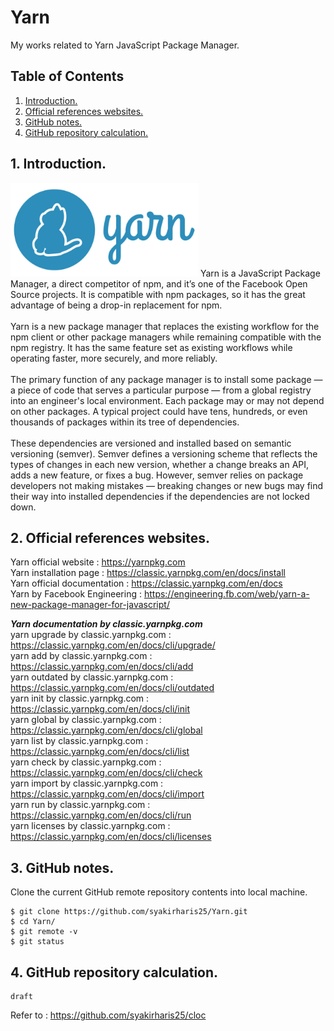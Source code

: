 # Yarn
My works related to Yarn JavaScript Package Manager.

## Table of Contents
1. [Introduction.](#introduction)
2. [Official references websites.](#references)
3. [GitHub notes.](#github)
4. [GitHub repository calculation.](#calculation)

<a name="introduction"></a>
## 1. Introduction.
<img src="yarn.jpg" height="150"> 
Yarn is a JavaScript Package Manager, a direct competitor of npm, and it’s one of the Facebook Open Source projects. It is compatible with npm packages, so it has the great advantage of being a drop-in replacement for npm.
<br /><br />
Yarn is a new package manager that replaces the existing workflow for the npm client or other package managers while remaining compatible with the npm registry. It has the same feature set as existing workflows while operating faster, more securely, and more reliably.
<br /><br />
The primary function of any package manager is to install some package — a piece of code that serves a particular purpose — from a global registry into an engineer's local environment. Each package may or may not depend on other packages. A typical project could have tens, hundreds, or even thousands of packages within its tree of dependencies.
<br /><br />
These dependencies are versioned and installed based on semantic versioning (semver). Semver defines a versioning scheme that reflects the types of changes in each new version, whether a change breaks an API, adds a new feature, or fixes a bug. However, semver relies on package developers not making mistakes — breaking changes or new bugs may find their way into installed dependencies if the dependencies are not locked down.

<a name="references"></a>
## 2. Official references websites. <br />
Yarn official website : https://yarnpkg.com <br />
Yarn installation page : https://classic.yarnpkg.com/en/docs/install <br />
Yarn official documentation : https://classic.yarnpkg.com/en/docs <br />
Yarn by Facebook Engineering : https://engineering.fb.com/web/yarn-a-new-package-manager-for-javascript/ <br />

**_Yarn documentation by classic.yarnpkg.com_** <br />
yarn upgrade by classic.yarnpkg.com : https://classic.yarnpkg.com/en/docs/cli/upgrade/ <br />
yarn add by classic.yarnpkg.com :  https://classic.yarnpkg.com/en/docs/cli/add <br />
yarn outdated by classic.yarnpkg.com : https://classic.yarnpkg.com/en/docs/cli/outdated <br />
yarn init by classic.yarnpkg.com : https://classic.yarnpkg.com/en/docs/cli/init <br />
yarn global by classic.yarnpkg.com : https://classic.yarnpkg.com/en/docs/cli/global <br />
yarn list by classic.yarnpkg.com : https://classic.yarnpkg.com/en/docs/cli/list <br />
yarn check by classic.yarnpkg.com : https://classic.yarnpkg.com/en/docs/cli/check <br />
yarn import by classic.yarnpkg.com : https://classic.yarnpkg.com/en/docs/cli/import <br />
yarn run by classic.yarnpkg.com : https://classic.yarnpkg.com/en/docs/cli/run <br />
yarn licenses by classic.yarnpkg.com : https://classic.yarnpkg.com/en/docs/cli/licenses <br />

<a name="github"></a>
## 3. GitHub notes.
Clone the current GitHub remote repository contents into local machine.
```
$ git clone https://github.com/syakirharis25/Yarn.git
$ cd Yarn/
$ git remote -v
$ git status
```

<a name="calculation"></a>
## 4. GitHub repository calculation.
```
draft
```
Refer to : https://github.com/syakirharis25/cloc
